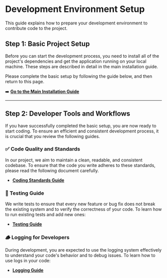 # Development Environment Setup

This guide explains how to prepare your development environment to contribute code to the project.

## Step 1: Basic Project Setup

Before you can start the development process, you need to install all of the project's dependencies and get the application running on your local machine. These steps are described in detail in the main installation guide.

Please complete the basic setup by following the guide below, and then return to this page.

➡️ **[Go to the Main Installation Guide](../getting-started/installation.md)**

---

## Step 2: Developer Tools and Workflows

If you have successfully completed the basic setup, you are now ready to start coding. To ensure an efficient and consistent development process, it is crucial that you review the following guides.

### ✅ Code Quality and Standards

In our project, we aim to maintain a clean, readable, and consistent codebase. To ensure that the code you write adheres to these standards, please read the following document carefully.

-   **[Coding Standards Guide](./coding-standards.md)**

### 🧪 Testing Guide

We write tests to ensure that every new feature or bug fix does not break the existing system and to verify the correctness of your code. To learn how to run existing tests and add new ones:

-   **[Testing Guide](./testing-guide.md)**

### 🪵 Logging for Developers

During development, you are expected to use the logging system effectively to understand your code's behavior and to debug issues. To learn how to use logs in your code:

-   **[Logging Guide](./logging.md)**